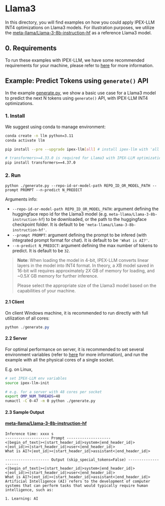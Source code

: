 # Llama3
In this directory, you will find examples on how you could apply IPEX-LLM INT4 optimizations on Llama3 models. For illustration purposes, we utilize the [meta-llama/Llama-3-8b-instruction-hf](https://huggingface.co/meta-llama/Llama-3-8b-instruction-hf) as a reference Llama3 model.

## 0. Requirements
To run these examples with IPEX-LLM, we have some recommended requirements for your machine, please refer to [here](../README.md#recommended-requirements) for more information.

## Example: Predict Tokens using `generate()` API
In the example [generate.py](./generate.py), we show a basic use case for a Llama3 model to predict the next N tokens using `generate()` API, with IPEX-LLM INT4 optimizations.
### 1. Install
We suggest using conda to manage environment:
```bash
conda create -n llm python=3.11
conda activate llm

pip install --pre --upgrade ipex-llm[all] # install ipex-llm with 'all' option

# transformers>=4.33.0 is required for Llama3 with IPEX-LLM optimizations
pip install transformers==4.37.0 
```

### 2. Run
```
python ./generate.py --repo-id-or-model-path REPO_ID_OR_MODEL_PATH --prompt PROMPT --n-predict N_PREDICT
```

Arguments info:
- `--repo-id-or-model-path REPO_ID_OR_MODEL_PATH`: argument defining the huggingface repo id for the Llama3 model (e.g. `meta-llama/Llama-3-8b-instruction-hf`) to be downloaded, or the path to the huggingface checkpoint folder. It is default to be `'meta-llama/Llama-3-8b-instruction-hf'`.
- `--prompt PROMPT`: argument defining the prompt to be infered (with integrated prompt format for chat). It is default to be `'What is AI?'`.
- `--n-predict N_PREDICT`: argument defining the max number of tokens to predict. It is default to be `32`.

> **Note**: When loading the model in 4-bit, IPEX-LLM converts linear layers in the model into INT4 format. In theory, a *X*B model saved in 16-bit will requires approximately 2*X* GB of memory for loading, and ~0.5*X* GB memory for further inference.
>
> Please select the appropriate size of the Llama3 model based on the capabilities of your machine.

#### 2.1 Client
On client Windows machine, it is recommended to run directly with full utilization of all cores:
```powershell
python ./generate.py 
```

#### 2.2 Server
For optimal performance on server, it is recommended to set several environment variables (refer to [here](../README.md#best-known-configuration-on-linux) for more information), and run the example with all the physical cores of a single socket.

E.g. on Linux,
```bash
# set IPEX-LLM env variables
source ipex-llm-init

# e.g. for a server with 48 cores per socket
export OMP_NUM_THREADS=48
numactl -C 0-47 -m 0 python ./generate.py
```

#### 2.3 Sample Output
#### [meta-llama/Llama-3-8b-instruction-hf](https://huggingface.co/meta-llama/Llama-3-8b-instruction-hf)
```log
Inference time: xxxx s
-------------------- Prompt --------------------
<|begin_of_text|><|start_header_id|>system<|end_header_id|>
<|eot_id|><|start_header_id|>user<|end_header_id|>
What is AI?<|eot_id|><|start_header_id|>assistant<|end_header_id|>

-------------------- Output (skip_special_tokens=False) --------------------
<|begin_of_text|><|start_header_id|>system<|end_header_id|>
<|eot_id|><|start_header_id|>user<|end_header_id|>
What is AI?<|eot_id|><|start_header_id|>assistant<|end_header_id|>
Artificial Intelligence (AI) refers to the development of computer systems that can perform tasks that would typically require human intelligence, such as:

1. Learning: AI
```
